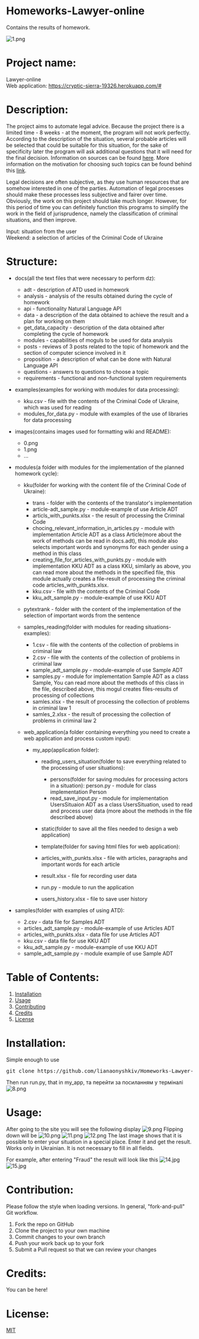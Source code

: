 # Homeworks-Lawyer-online
Contains the results of homework.

![1.png](https://github.com/lianaonyshkiv/Homeworks-Lawyer-online/blob/master/images/1.png)

# Project name: 
Lawyer-online </br>
Web application: https://cryptic-sierra-19326.herokuapp.com/#
    
# Description: 
The project aims to automate legal advice. Because the project there is a limited time - 8 weeks - at the moment, the program will not work perfectly. According to the description of the situation, several probable articles will be selected that could be suitable for this situation, for the sake of specificity later the program will ask additional questions that it will need for the final decision. Information on sources can be found [here](https://github.com/lianaonyshkiv/Homeworks-Lawyer-online/wiki). More information on the motivation for choosing such topics can be found behind this [link](https://github.com/lianaonyshkiv/Homeworks-Lawyer-online/wiki/%D0%94%D0%BE%D0%BC%D0%B0%D1%88%D0%BD%D1%94-%D0%B7%D0%B0%D0%B2%D0%B4%D0%B0%D0%BD%D0%BD%D1%8F-%E2%84%960).

Legal decisions are often subjective, as they use human resources that are somehow interested in one of the parties. Automation of legal processes should make these processes less subjective and fairer over time. Obviously, the work on this project should take much longer. However, for this period of time you can definitely function this programs to simplify the work in the field of jurisprudence, namely the classification of criminal situations, and then improve.

Input: situation from the user </br>
Weekend: a selection of articles of the Criminal Code of Ukraine

# Structure:
* docs(all the text files that were necessary to perform dz):

    * adt - description of ATD used in homework
    * analysis - analysis of the results obtained during the cycle of homework
    * api - functionality Natural Language API
    * data - a description of the data obtained to achieve the result and a plan for working on them
    * get_data_capacity - description of the data obtained after completing the cycle of homework
    * modules - capabilities of moguls to be used for data analysis
    * posts - reviews of 3 posts related to the topic of homework and the section of computer science involved in it
    * proposition - a description of what can be done with Natural Language API
    * questions - answers to questions to choose a topic
    * requirements - functional and non-functional system requirements
    
* examples(examples for working with modules for data processing):

    * kku.csv - file with the contents of the Criminal Code of Ukraine, which was used for reading
    * modules_for_data.py - module with examples of the use of libraries for data processing
    
* images(contains images used for formatting wiki and README):

    * 0.png
    * 1.png
    * ...
    
* modules(a folder with modules for the implementation of the planned homework cycle):

    * kku(folder for working with the content file of the Criminal Code of Ukraine):
    
        * trans - folder with the contents of the translator's implementation
        * article-adt_sample.py - module-example of use Article ADT
        * articls_with_punkts.xlsx - the result of processing the Criminal Code
        * chocing_relevant_information_in_articles.py - module with implementation Article ADT as a class Article(more about the work of              methods can be read in docs.adt), this module also selects important words and synonyms for each gender using a method in                this class
        * creating_file_for_articles_with_punkts.py - module with implementation KKU ADT as a class KKU, similarly as above, you can                  read more about the methods in the specified file, this module actually creates a file-result of processing the criminal                code articles_with_punkts.xlsx.
        * kku.csv - file with the contents of the Criminal Code
        * kku_adt_sample.py - module-example of use KKU ADT
        
    * pytextrank - folder with the content of the implementation of the selection of important words from the sentence
    * samples_reading(folder with modules for reading situations-examples):
    
        * 1.csv - file with the contents of the collection of problems in criminal law
        * 2.csv - file with the contents of the collection of problems in criminal law
        * sample_adt_sample.py - module-example of use Sample ADT
        * samples.py - module for implementation Sample ADT as a class Sample, You can read more about the methods of this class in the              file, described above, this mogul creates files-results of processing of collections
        * samles.xlsx - the result of processing the collection of problems in criminal law 1
        * samles_2.xlsx - the result of processing the collection of problems in criminal law 2
        
    * web_application(a folder containing everything you need to create a web application and process custom input):
        * my_app(application folder):
        
            * reading_users_situation(folder to save everything related to the processing of user situations):
            
                * persons(folder for saving modules for processing actors in a situation):
                    person.py - module for class implementation Person
                * read_save_input.py - module for implementation UsersSituaion ADT as a class UsersSituation, used to read and process                       user data (more about the methods in the file described above)
                
            * static(folder to save all the files needed to design a web application)
            * template(folder for saving html files for web application):
            * articles_with_punkts.xlsx - file with articles, paragraphs and important words for each article
            * result.xlsx - file for recording user data
            * run.py - module to run the application
            * users_history.xlsx - file to save user history
            
* samples(folder with examples of using ATD):

    * 2.csv - data file for Samples ADT 
    * articles_adt_sample.py - module-example of use Articles ADT
    * articles_with_punkts.xlsx - data file for use Articles ADT
    * kku.csv - data file for use KKU ADT
    * kku_adt_sample.py - module-example of use KKU ADT
    * sample_adt_sample.py - module example of use Sample ADT
    

# Table of Contents: 
1. [Installation](#installation)
2. [Usage](#usage)
3. [Contributing](#contribution)
4. [Credits](#credits)
5. [License](#license)

# Installation:

Simple enough to use
<pre>
git clone https://github.com/lianaonyshkiv/Homeworks-Lawyer-online
</pre>

Then run run.py, that in my_app, та перейти за посиланням у терміналі
![8.png](https://github.com/lianaonyshkiv/Homeworks-Lawyer-online/blob/master/images/8.png)

# Usage:

After going to the site you will see the following display
![9.png](https://github.com/lianaonyshkiv/Homeworks-Lawyer-online/blob/master/images/9.png)
Flipping down will be
![10.png](https://github.com/lianaonyshkiv/Homeworks-Lawyer-online/blob/master/images/10.png)
![11.png](https://github.com/lianaonyshkiv/Homeworks-Lawyer-online/blob/master/images/11.png)
![12.png](https://github.com/lianaonyshkiv/Homeworks-Lawyer-online/blob/master/images/12.png)
The last image shows that it is possible to enter your situation in a special place.
Enter it and get the result.
Works only in Ukrainian.
It is not necessary to fill in all fields.

For example, after entering "Fraud" the result will look like this
![14.jpg](https://github.com/lianaonyshkiv/Homeworks-Lawyer-online/blob/master/images/14.png)
![15.jpg](https://github.com/lianaonyshkiv/Homeworks-Lawyer-online/blob/master/images/15.png)

# Contribution:

Please follow the style when loading versions. In general, "fork-and-pull" Git workflow.

1) Fork the repo on GitHub
2) Clone the project to your own machine
3) Commit changes to your own branch
4) Push your work back up to your fork
5) Submit a Pull request so that we can review your changes

# Credits:

You can be here!

# License:
[MIT](https://choosealicense.com/licenses/mit/)
